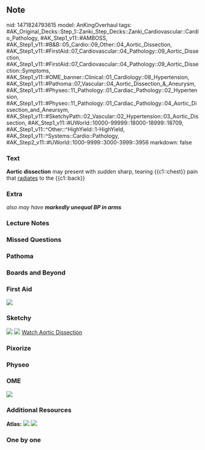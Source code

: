 ## Note
nid: 1471824793615
model: AnKingOverhaul
tags: #AK_Original_Decks::Step_1::Zanki_Step_Decks::Zanki_Cardiovascular::Cardio_Pathology, #AK_Step1_v11::#AMBOSS, #AK_Step1_v11::#B&B::05_Cardio::09_Other::04_Aortic_Dissection, #AK_Step1_v11::#FirstAid::07_Cardiovascular::04_Pathology::09_Aortic_Dissection, #AK_Step1_v11::#FirstAid::07_Cardiovascular::04_Pathology::09_Aortic_Dissection::Symptoms, #AK_Step1_v11::#OME_banner::Clinical::01_Cardiology::08_Hypertension, #AK_Step1_v11::#Pathoma::07_Vascular::04_Aortic_Dissection_&_Aneurysm, #AK_Step1_v11::#Physeo::11_Pathology::01_Cardiac_Pathology::02_Hypertension, #AK_Step1_v11::#Physeo::11_Pathology::01_Cardiac_Pathology::04_Aortic_Dissection_and_Aneursym, #AK_Step1_v11::#SketchyPath::02_Vascular::02_Hypertension::03_Aortic_Dissection, #AK_Step1_v11::#UWorld::10000-99999::18000-18999::18709, #AK_Step1_v11::^Other::^HighYield::1-HighYield, #AK_Step1_v11::^Systems::Cardio::Pathology, #AK_Step2_v11::#UWorld::1000-9999::3000-3999::3956
markdown: false

### Text
<div>
  <div>
    <b>Aortic dissection</b> may present with <i>sudden</i> sharp,
    tearing {{c1::chest}} pain that <u>radiates</u> to the
    {{c1::back}}
  </div>
</div>

### Extra
<i>also may have</i> <b><i>markedly unequal BP in arms</i></b>

### Lecture Notes


### Missed Questions


### Pathoma


### Boards and Beyond


### First Aid
<img src="tmpxZak5b.png">

### Sketchy
<img src=
"SketchyMedical%202019-12-22%2017-44-02_1566160514431.jpg">
<img src="Zoverall%20picture%20(10)_1566160514431.jpg"> <a href=
"https://dashboard.sketchy.com/study/medical/courses/medical-pathophysiology/units/medical-pathophysiology-vascular/videos/medical-pathophysiology-vascular-hypertension-aortic-dissection?utm_source=anki&utm_medium=partnership&utm_campaign=february_update&utm_content=medical">
Watch Aortic Dissection</a>

### Pixorize


### Physeo


### OME
<div class="ome-widget">
  <a href=
  "https://onlinemeded.org/spa/cardiology/hypertension/acquire?ref=anki">
  <img src="_OME_AnkiFlashcards_Lesson_4.png"></a>
</div>

### Additional Resources
<b>Atlas:</b> <img src="tmpKyTGt8.png"> <img src="tmp6xByvA.png">

### One by one


